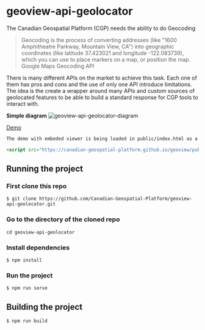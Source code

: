 # geoview-api-geolocator

The Canadian Geospatial Platform (CGP) needs the ability to do Geocoding

>Geocoding is the process of converting addresses (like "1600 Amphitheatre Parkway, Mountain View, CA") into geographic coordinates (like latitude 37.423021 and longitude -122.083739), which you can use to place markers on a map, or position the map. Google Maps Geocoding API

There is many different APIs on the market to achieve this task. Each one of them has pros and cons and the use of only one API introduce limitations. The idea is the create a wrapper around many APIs and custom sources of geolocated features to be able to build a standard response for CGP tools to interact with.

__Simple diagram__
![geoview-api-geolocator-diagram](https://user-images.githubusercontent.com/3472990/198357917-ba7cb402-bb81-4e46-b42d-4e00e0bdbf16.png)

[Demo](https://jolevesq.github.io/geoview-api-geolocator/index.html)

```html
The demo with embeded viewer is being loaded in public/index.html as a script tag

<script src="https://canadian-geospatial-platform.github.io/geoview/public/cgpv-main.js"></script>
```

## Running the project

### First clone this repo

```
$ git clone https://github.com/Canadian-Geospatial-Platform/geoview-api-geolocator.git
```

### Go to the directory of the cloned repo

```
cd geoview-api-geolocator
```

### Install dependencies

```
$ npm install
```

### Run the project

```
$ npm run serve
```

## Building the project

```
$ npm run build
```
